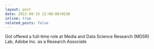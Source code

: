 ```yaml
---
layout: post
date: 2022-09-15 12:00:00+0530
inline: true
related_posts: false
---
```


Got offered a full-time role at Media and Data Science Research (MDSR) Lab, Adobe Inc. as a Research Associate
